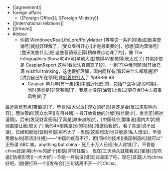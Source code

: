 - [[agreement]]
- foreign affairs
    - [[Foreign Office]]; [[Foreign Ministry]]
- [[international relations]]
- [[tribute]]
- #inbox
    - 你把 Wendover/RealLifeLore/PolyMatter [等等这一系列的]看成[欧美营销号]就挺好理解了，[受众看得开心][才是最重要的]，想想[国内营销号][整天发些什么]吧
这些营销号还算[稍微做点功课了的]，像 The Infographics Show 吹4V可[单刷大胜]搞得4V都觉得[吹太过了]
其实即使是 CaspianReport 这种[看似认真调查了]的，一到了[中俄问题]就开始充满 wishful thinking，这也很好理解，国内同样有[看起来什么都精通]但[讲到自己所在领域]就[听着想打人](https://bbs.saraba1st.com/2b/forum.php?mod=viewthread&tid=2000474)了 #pt8-99.98
        - Caspian 早几年[有一集]讲[中国近代史]的，包括**战争[那段时期]，当时感觉是[非常客观]了，我基本没在[油管]上看过[更符合][中方叙事风格]的了

最近感觉有点[带偏见]了，毕竟[做大以后][观众的好恶]肯定是会[反过来影响内容]，而油管的[观众水平][有目共睹]
            - 最开始看他的时候[粉丝很少]，发言还[相对谨慎]，后来[发现财富密码]了真是[越来越敢讲]，[中国硅谷]那集说[国内大学]很弱直接让我[取关了]
新的4V那集是[别的视频][推送给我]的，看了真是[说不出话]，已经和那批[营销号]区别不大了
        - 当然[这些想法]也只能是[私人想法]，毕竟用朋友的[原话][吐槽]——“中国的疫苗不行，但[同样的技术][美国制造的]就可以”
正所谓 ABC 嘛，anything but china
        - 死几十万人已经[有人背锅]了，不管是china还是[喊china的那个]都是[背锅狂魔]。
现在[三天两头就能看见][崔娃][在吹逼][防疫形势][一片大好]
            - 你是一月后没[键政]过美国了吧，现在[丑国]人均china好吧。[随便打开一个][发布会][三句话离不开一个]China。
